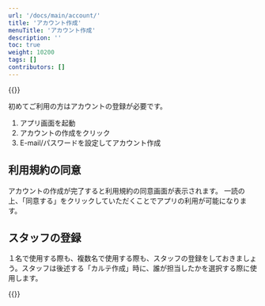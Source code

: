 ```yaml
---
url: '/docs/main/account/'
title: 'アカウント作成'
menuTitle: 'アカウント作成'
description: ''
toc: true
weight: 10200
tags: []
contributors: []
---
```


{{<iTablet filename="img/signup" msg="顧客の作成画面">}}

初めてご利用の方はアカウントの登録が必要です。

1. アプリ画面を起動
2. アカウントの作成をクリック
3. E-mail/パスワードを設定してアカウント作成

## 利用規約の同意

アカウントの作成が完了すると利用規約の同意画面が表示されます。
一読の上、「同意する」をクリックしていただくことでアプリの利用が可能になります。

## スタッフの登録

１名で使用する際も、複数名で使用する際も、スタッフの登録をしておきましょう。スタッフは後述する「カルテ作成」時に、誰が担当したかを選択する際に使用します。

{{<iTablet filename="img/addStaff" msg="顧客の作成画面">}}
